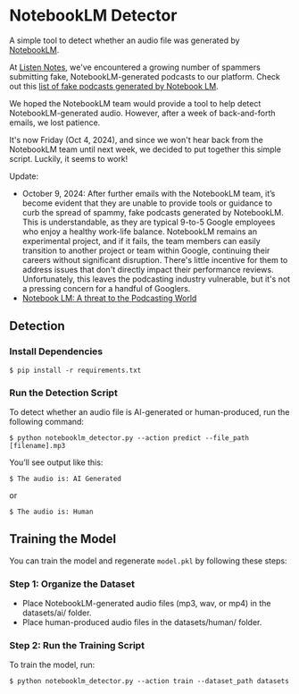 # NotebookLM Detector

A simple tool to detect whether an audio file was generated by [NotebookLM](https://notebooklm.google/).

At [Listen Notes](https://www.listennotes.com/), we've encountered a growing number of spammers submitting fake, 
NotebookLM-generated podcasts to our platform. 
Check out this [list of fake podcasts generated by Notebook LM](https://github.com/ListenNotes/notebooklm-generated-fake-podcasts/blob/main/fake_podcasts.csv). 

We hoped the NotebookLM team would provide a tool to help detect NotebookLM-generated audio. 
However, after a week of back-and-forth emails, we lost patience.

It's now Friday (Oct 4, 2024), and since we won't hear back from the NotebookLM team until next week,
we decided to put together this simple script. Luckily, it seems to work!

Update:
* October 9, 2024: After further emails with the NotebookLM team, it’s become evident that they are unable to provide tools or guidance to curb the spread of spammy, fake podcasts generated by NotebookLM. This is understandable, as they are typical 9-to-5 Google employees who enjoy a healthy work-life balance. NotebookLM remains an experimental project, and if it fails, the team members can easily transition to another project or team within Google, continuing their careers without significant disruption. There's little incentive for them to address issues that don't directly impact their performance reviews. Unfortunately, this leaves the podcasting industry vulnerable, but it's not a pressing concern for a handful of Googlers.
* [Notebook LM: A threat to the Podcasting World](https://www.listennotes.com/blog/notebook-lm-a-threat-to-the-podcasting-world-79/)

## Detection

### Install Dependencies

```shell
$ pip install -r requirements.txt
```

### Run the Detection Script

To detect whether an audio file is AI-generated or human-produced, run the following command:
```shell
$ python notebooklm_detector.py --action predict --file_path [filename].mp3
```

You’ll see output like this:
```shell
$ The audio is: AI Generated
```
or
```shell
$ The audio is: Human
```

## Training the Model

You can train the model and regenerate `model.pkl` by following these steps:

### Step 1: Organize the Dataset

* Place NotebookLM-generated audio files (mp3, wav, or mp4) in the datasets/ai/ folder.
* Place human-produced audio files in the datasets/human/ folder.

### Step 2: Run the Training Script

To train the model, run:
```shell
$ python notebooklm_detector.py --action train --dataset_path datasets
```
